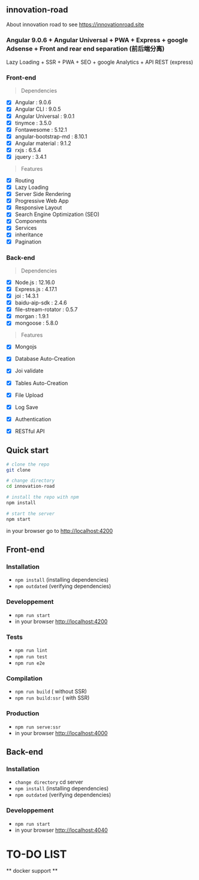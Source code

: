 ## innovation-road
 About innovation road to see https://innovationroad.site

### Angular 9.0.6 + Angular Universal + PWA + Express + google Adsense + Front and rear end separation (前后端分离)

Lazy Loading + SSR + PWA + SEO + google Analytics + API REST (express)

### Front-end
> Dependencies
- [x] Angular : 9.0.6
- [x] Angular CLI : 9.0.5
- [x] Angular Universal : 9.0.1
- [x] tinymce : 3.5.0
- [x] Fontawesome : 5.12.1
- [x] angular-bootstrap-md : 8.10.1
- [x] Angular material : 9.1.2
- [x] rxjs : 6.5.4
- [x] jquery : 3.4.1

> Features
- [x] Routing
- [x] Lazy Loading
- [x] Server Side Rendering
- [x] Progressive Web App
- [x] Responsive Layout
- [x] Search Engine Optimization (SEO)
- [x] Components
- [x] Services
- [x] inheritance
- [x] Pagination

### Back-end
> Dependencies
- [x] Node.js : 12.16.0
- [x] Express.js : 4.17.1
- [x] joi : 14.3.1
- [x] baidu-aip-sdk : 2.4.6
- [x] file-stream-rotator : 0.5.7
- [x] morgan : 1.9.1
- [x] mongoose : 5.8.0

> Features
- [x] Mongojs
- [x] Database Auto-Creation
- [x] Joi validate
- [x] Tables Auto-Creation
- [x] File Upload
- [x] Log Save
- [x] Authentication
- [x] RESTful API 


## Quick start

```bash
# clone the repo
git clone

# change directory
cd innovation-road

# install the repo with npm
npm install

# start the server
npm start

```
in your browser go to [http://localhost:4200](http://localhost:4200) 


## Front-end

### Installation
* `npm install` (installing dependencies)
* `npm outdated` (verifying dependencies)

### Developpement
* `npm run start`
* in your browser [http://localhost:4200](http://localhost:4200) 

### Tests
* `npm run lint`
* `npm run test`
* `npm run e2e`

### Compilation
* `npm run build`       ( without SSR)
* `npm run build:ssr`   ( with SSR)

### Production
* `npm run serve:ssr`
* in your browser [http://localhost:4000](http://localhost:4000) 


## Back-end

### Installation
* `change directory` cd server
* `npm install` (installing dependencies)
* `npm outdated` (verifying dependencies)

### Developpement
* `npm run start`
* in your browser [http://localhost:4040](http://localhost:4040) 


# TO-DO LIST

  ** docker support **
